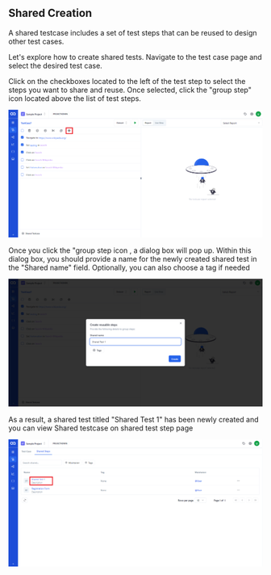 ## Shared  Creation

A shared testcase includes a set of test steps that can be reused to design other test cases.

Let's explore how to create shared tests. Navigate to the test case page and select the desired test case.


Click on the checkboxes located to the left of the test step to select the steps you want to share and reuse. Once selected, click the "group step" icon located above the list of test steps.

![Image](./SharedImages/1.Click%20Shared%20button.png)


Once you click the "group step icon , a dialog box will pop up. Within this dialog box, you should provide a name for the newly created shared test in the "Shared name" field. Optionally, you can also choose a tag if needed

![Image](./SharedImages/2.Naming%20Shared%20test.png)

As a result, a shared test titled "Shared Test 1" has been newly created and you can view Shared testcase on shared test step page

![image](./SharedImages/3.Shared%20test%20displayed%20in%20shared%20page.png)
